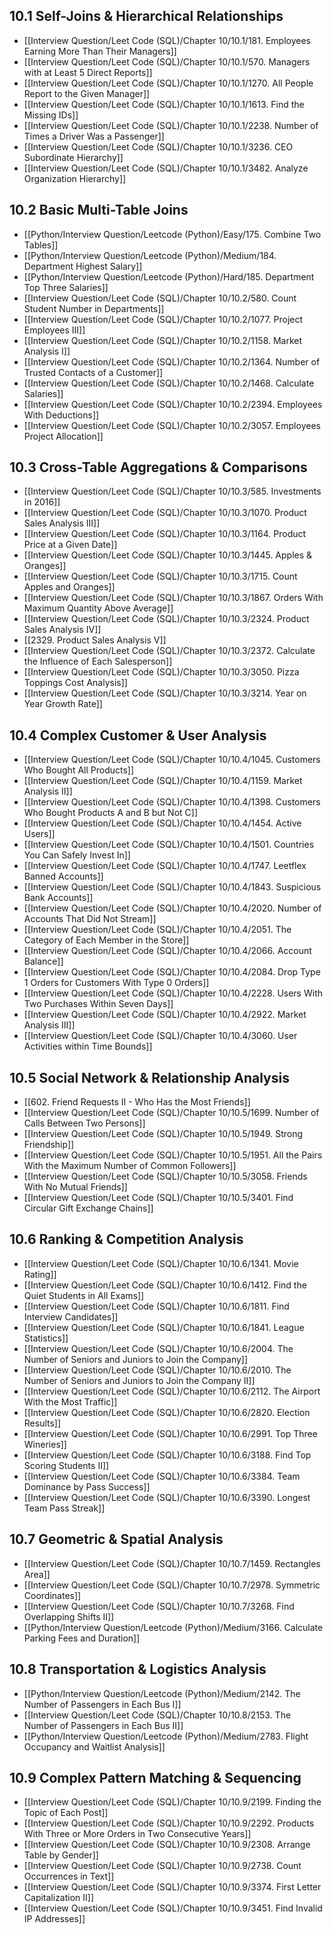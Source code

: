 ## 10.1 Self-Joins & Hierarchical Relationships

- [[Interview Question/Leet Code (SQL)/Chapter 10/10.1/181. Employees Earning More Than Their Managers]]
- [[Interview Question/Leet Code (SQL)/Chapter 10/10.1/570. Managers with at Least 5 Direct Reports]]
- [[Interview Question/Leet Code (SQL)/Chapter 10/10.1/1270. All People Report to the Given Manager]]
- [[Interview Question/Leet Code (SQL)/Chapter 10/10.1/1613. Find the Missing IDs]]
- [[Interview Question/Leet Code (SQL)/Chapter 10/10.1/2238. Number of Times a Driver Was a Passenger]]
- [[Interview Question/Leet Code (SQL)/Chapter 10/10.1/3236. CEO Subordinate Hierarchy]]
- [[Interview Question/Leet Code (SQL)/Chapter 10/10.1/3482. Analyze Organization Hierarchy]]

## 10.2 Basic Multi-Table Joins

- [[Python/Interview Question/Leetcode (Python)/Easy/175. Combine Two Tables]]
- [[Python/Interview Question/Leetcode (Python)/Medium/184. Department Highest Salary]]
- [[Python/Interview Question/Leetcode (Python)/Hard/185. Department Top Three Salaries]]
- [[Interview Question/Leet Code (SQL)/Chapter 10/10.2/580. Count Student Number in Departments]]
- [[Interview Question/Leet Code (SQL)/Chapter 10/10.2/1077. Project Employees III]]
- [[Interview Question/Leet Code (SQL)/Chapter 10/10.2/1158. Market Analysis I]]
- [[Interview Question/Leet Code (SQL)/Chapter 10/10.2/1364. Number of Trusted Contacts of a Customer]]
- [[Interview Question/Leet Code (SQL)/Chapter 10/10.2/1468. Calculate Salaries]]
- [[Interview Question/Leet Code (SQL)/Chapter 10/10.2/2394. Employees With Deductions]]
- [[Interview Question/Leet Code (SQL)/Chapter 10/10.2/3057. Employees Project Allocation]]

## 10.3 Cross-Table Aggregations & Comparisons

- [[Interview Question/Leet Code (SQL)/Chapter 10/10.3/585. Investments in 2016]]
- [[Interview Question/Leet Code (SQL)/Chapter 10/10.3/1070. Product Sales Analysis III]]
- [[Interview Question/Leet Code (SQL)/Chapter 10/10.3/1164. Product Price at a Given Date]]
- [[Interview Question/Leet Code (SQL)/Chapter 10/10.3/1445. Apples & Oranges]]
- [[Interview Question/Leet Code (SQL)/Chapter 10/10.3/1715. Count Apples and Oranges]]
- [[Interview Question/Leet Code (SQL)/Chapter 10/10.3/1867. Orders With Maximum Quantity Above Average]]
- [[Interview Question/Leet Code (SQL)/Chapter 10/10.3/2324. Product Sales Analysis IV]]
- [[2329. Product Sales Analysis V]]
- [[Interview Question/Leet Code (SQL)/Chapter 10/10.3/2372. Calculate the Influence of Each Salesperson]]
- [[Interview Question/Leet Code (SQL)/Chapter 10/10.3/3050. Pizza Toppings Cost Analysis]]
- [[Interview Question/Leet Code (SQL)/Chapter 10/10.3/3214. Year on Year Growth Rate]]

## 10.4 Complex Customer & User Analysis

- [[Interview Question/Leet Code (SQL)/Chapter 10/10.4/1045. Customers Who Bought All Products]]
- [[Interview Question/Leet Code (SQL)/Chapter 10/10.4/1159. Market Analysis II]]
- [[Interview Question/Leet Code (SQL)/Chapter 10/10.4/1398. Customers Who Bought Products A and B but Not C]]
- [[Interview Question/Leet Code (SQL)/Chapter 10/10.4/1454. Active Users]]
- [[Interview Question/Leet Code (SQL)/Chapter 10/10.4/1501. Countries You Can Safely Invest In]]
- [[Interview Question/Leet Code (SQL)/Chapter 10/10.4/1747. Leetflex Banned Accounts]]
- [[Interview Question/Leet Code (SQL)/Chapter 10/10.4/1843. Suspicious Bank Accounts]]
- [[Interview Question/Leet Code (SQL)/Chapter 10/10.4/2020. Number of Accounts That Did Not Stream]]
- [[Interview Question/Leet Code (SQL)/Chapter 10/10.4/2051. The Category of Each Member in the Store]]
- [[Interview Question/Leet Code (SQL)/Chapter 10/10.4/2066. Account Balance]]
- [[Interview Question/Leet Code (SQL)/Chapter 10/10.4/2084. Drop Type 1 Orders for Customers With Type 0 Orders]]
- [[Interview Question/Leet Code (SQL)/Chapter 10/10.4/2228. Users With Two Purchases Within Seven Days]]
- [[Interview Question/Leet Code (SQL)/Chapter 10/10.4/2922. Market Analysis III]]
- [[Interview Question/Leet Code (SQL)/Chapter 10/10.4/3060. User Activities within Time Bounds]]

## 10.5 Social Network & Relationship Analysis

- [[602. Friend Requests II - Who Has the Most Friends]]
- [[Interview Question/Leet Code (SQL)/Chapter 10/10.5/1699. Number of Calls Between Two Persons]]
- [[Interview Question/Leet Code (SQL)/Chapter 10/10.5/1949. Strong Friendship]]
- [[Interview Question/Leet Code (SQL)/Chapter 10/10.5/1951. All the Pairs With the Maximum Number of Common Followers]]
- [[Interview Question/Leet Code (SQL)/Chapter 10/10.5/3058. Friends With No Mutual Friends]]
- [[Interview Question/Leet Code (SQL)/Chapter 10/10.5/3401. Find Circular Gift Exchange Chains]]

## 10.6 Ranking & Competition Analysis

- [[Interview Question/Leet Code (SQL)/Chapter 10/10.6/1341. Movie Rating]]
- [[Interview Question/Leet Code (SQL)/Chapter 10/10.6/1412. Find the Quiet Students in All Exams]]
- [[Interview Question/Leet Code (SQL)/Chapter 10/10.6/1811. Find Interview Candidates]]
- [[Interview Question/Leet Code (SQL)/Chapter 10/10.6/1841. League Statistics]]
- [[Interview Question/Leet Code (SQL)/Chapter 10/10.6/2004. The Number of Seniors and Juniors to Join the Company]]
- [[Interview Question/Leet Code (SQL)/Chapter 10/10.6/2010. The Number of Seniors and Juniors to Join the Company II]]
- [[Interview Question/Leet Code (SQL)/Chapter 10/10.6/2112. The Airport With the Most Traffic]]
- [[Interview Question/Leet Code (SQL)/Chapter 10/10.6/2820. Election Results]]
- [[Interview Question/Leet Code (SQL)/Chapter 10/10.6/2991. Top Three Wineries]]
- [[Interview Question/Leet Code (SQL)/Chapter 10/10.6/3188. Find Top Scoring Students II]]
- [[Interview Question/Leet Code (SQL)/Chapter 10/10.6/3384. Team Dominance by Pass Success]]
- [[Interview Question/Leet Code (SQL)/Chapter 10/10.6/3390. Longest Team Pass Streak]]

## 10.7 Geometric & Spatial Analysis

- [[Interview Question/Leet Code (SQL)/Chapter 10/10.7/1459. Rectangles Area]]
- [[Interview Question/Leet Code (SQL)/Chapter 10/10.7/2978. Symmetric Coordinates]]
- [[Interview Question/Leet Code (SQL)/Chapter 10/10.7/3268. Find Overlapping Shifts II]]
- [[Python/Interview Question/Leetcode (Python)/Medium/3166. Calculate Parking Fees and Duration]]

## 10.8 Transportation & Logistics Analysis

- [[Python/Interview Question/Leetcode (Python)/Medium/2142. The Number of Passengers in Each Bus I]]
- [[Interview Question/Leet Code (SQL)/Chapter 10/10.8/2153. The Number of Passengers in Each Bus II]]
- [[Python/Interview Question/Leetcode (Python)/Medium/2783. Flight Occupancy and Waitlist Analysis]]

## 10.9 Complex Pattern Matching & Sequencing

- [[Interview Question/Leet Code (SQL)/Chapter 10/10.9/2199. Finding the Topic of Each Post]]
- [[Interview Question/Leet Code (SQL)/Chapter 10/10.9/2292. Products With Three or More Orders in Two Consecutive Years]]
- [[Interview Question/Leet Code (SQL)/Chapter 10/10.9/2308. Arrange Table by Gender]]
- [[Interview Question/Leet Code (SQL)/Chapter 10/10.9/2738. Count Occurrences in Text]]
- [[Interview Question/Leet Code (SQL)/Chapter 10/10.9/3374. First Letter Capitalization II]]
- [[Interview Question/Leet Code (SQL)/Chapter 10/10.9/3451. Find Invalid IP Addresses]]